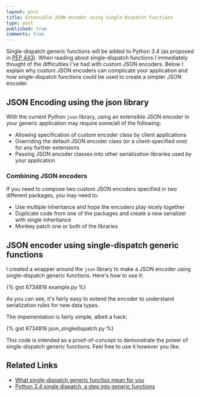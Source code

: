 ```yaml
---
layout: post
title: Extensible JSON encoder using single-dispatch functions
type: post
published: true
comments: true
---
```


Single-dispatch generic functions will be added to Python 3.4 (as proposed in [PEP 443][]).  When reading about single-dispatch functions I immediately thought of the difficulties I've had with custom JSON encoders.  Below I explain why custom JSON encoders can complicate your application and how single-dispatch functions could be used to create a simpler JSON encoder.

## JSON Encoding using the json library

With the current Python `json` library, using an extensible JSON encoder in your generic application may require some/all of the following:

- Allowing specification of custom encoder class by client applications
- Overriding the default JSON encoder class (or a client-specified one) for any further extensions
- Passing JSON encoder classes into other serialization libraries used by your application

### Combining JSON encoders

If you need to compose two custom JSON encoders specified in two different packages, you may need to:

- Use multiple inheritance and hope the encoders play nicely together
- Duplicate code from one of the packages and create a new serializer with single inheritance
- Monkey patch one or both of the libraries

## JSON encoder using single-dispatch generic functions

I created a wrapper around the `json` library to make a JSON encoder using single-dispatch generic functions.  Here's how to use it:

{% gist 6734816 example.py %}

As you can see, it's fairly easy to extend the encoder to understand serialization rules for new data types.

The impementation is fairly simple, albeit a hack:

{% gist 6734816 json_singledispatch.py %}

This code is intended as a proof-of-concept to demonstrate the power of single-dispatch generic functions.  Feel free to use it however you like.

## Related Links

- [What single-dispatch generic functios mean for you][1]
- [Python 3.4 single dispatch, a step into generic functions][2]

[pep 443]: http://www.python.org/dev/peps/pep-0443/
[1]: http://lukasz.langa.pl/8/single-dispatch-generic-functions/
[2]: http://julien.danjou.info/blog/2013/python-3.4-single-dispatch-generic-function
